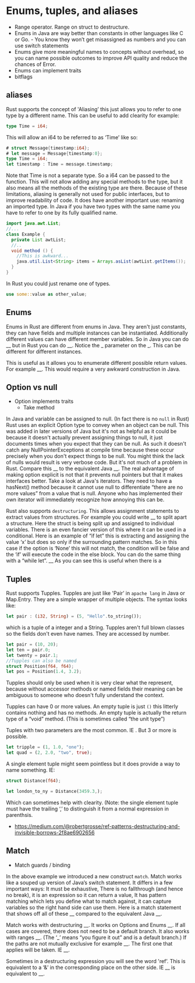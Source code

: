 # Enums, tuples, and aliases

  * Range operator. Range on struct to destructure.
  * Enums in Java are way better than constants in other languages like C or Go. - You know they won’t get misassigned as numbers and you can use switch statements
  * Enums give more meaningful names to concepts without overhead, so you can name possible outcomes to improve API quality and reduce the chances of Error.
  * Enums can implement traits
  * bitflags

## aliases
Rust supports the concept of 'Aliasing’ this just allows you to refer to one type by a different name. This can be useful to add clearity for example:
```rust ,skt-main
type Time = i64;
```
This will allow an i64 to be referred to as ‘Time’ like so:
```rust ,skt-main
# struct Message{timestamp:i64};
# let message = Message{timestamp:0};
type Time = i64;
let timestamp : Time = message.timestamp;
```
Note that Time is not a separate type. So a i64 can be passed to the function. This will not allow adding any special methods to the type, but it also means all the methods of the existing type are there. Because of these limitations, aliasing is generally not used for public interfaces, but to improve readability of code. It does have another important use: renaming an imported type. In Java if you have two types with the same name you have to refer to one by its fully qualified name. 
```java
import java.awt.List;
//...
class Example {
  private List awtList;
  //..
  void method () {
    //This is awkward...
    java.util.List<String> items = Arrays.asList(awtList.getItems());
  }
}
```
In Rust you could just rename one of types.
```rust ,ignore
use some::value as other_value;
```

## Enums

Enums in Rust are different from enums in Java. They aren't just constants, they can have fields and multiple instances can be instantiated. Additionally different values can have different member variables. So in Java you can do __ but in Rust you can do __. Notice the _ parameter on the _. This can be different for different instances.

This is useful as it allows you to enumerate different possible return values. For example __. This would require a very awkward construction in Java.

## Option vs null
  * Option implements traits
    * Take method

In Java and variable can be assigned to null. (In fact there is no `null` in Rust) Rust uses an explicit Option type to convey when an object can be null. This was added in later versions of Java but it's not as helpful as it could be because it doesn't actually prevent assigning things to null, it just documents times when you expect that they can be null. As such it doesn't catch any NullPointerExceptions at compile time because these occur precisely when you don't expect things to be null. You might think the lack of nulls would result is very verbose code. But it's not much of a problem in Rust. Compare this __ to the equivalent Java __. The real advantage of making option explicit is not that it prevents null pointers but that it makes interfaces better. Take a look at Java's iterators. They need to have a hasNext() method because it cannot use null to differentiate “there are no more values” from a value that is null. Anyone who has implemented their own iterator will immediately recognize how annoying this can be.

Rust also supports `destructuring`. This allows assignment statements to extract values from structures. For example you could write __ to split apart a structure. Here the struct is being split up and assigned to individual variables. There is an even fancier version of this where it can be used in a conditional. Here is an example of “if let” this is extracting and assigning the value ‘x’ but does so only if the surrounding pattern matches. So in this case if the option is ‘None’ this will not match, the condition will be false and the ‘if’ will execute the code in the else block. You can do the same thing with a “while let”. __ As you can see this is useful when there is a 

## Tuples

Rust supports Tupples. Tupples are just like 'Pair’ in `apache lang` in Java or Map.Entry. They are a simple wrapper of multiple objects. The syntax looks like:
```rust ,skt-main
let pair : (i32, String) = (5, "Hello".to_string()); 
```
which is a tuple of a integer and a String. Tupples aren't full blown classes so the fields don't even have names. They are accessed by number. 
```rust ,skt-main
let pair = (10, 20);
let ten = pair.0;
let twenty = pair.1;
//Tupples can also be named
struct Position(f64, f64);
let pos = Position(1.4, 3.2);
```
Tupples should only be used when it is very clear what the represent, because without accessor methods or named fields their meaning can be ambiguous to someone who doesn't fully understand the context.

Tupples can have 0 or more values. An empty tuple is just `()` this litterly contains nothing and has no methods. An empty tuple is actually the return type of a “void” method. (This is sometimes called “the unit type”) 

Tuples with two parameters are the most common. IE . But 3 or more is possible. 
```rust ,skt-main
let tripple = (1, 1.0, "one");
let quad = (2, 2.0, "two", true);
```
A single element tuple might seem pointless but it does provide a way to name something. IE: 
```rust ,skt-main
struct Distance(f64);

let london_to_ny = Distance(3459.3,);
```
Which can sometimes help with clearity. (Note: the single element tuple must have the trailing ‘,’ to distinguish it from a normal expression in parenthsis.
  * https://medium.com/@robertgrosse/ref-patterns-destructuring-and-invisible-borrows-2f8ae6902656

## Match
  * Match guards / binding

In the above example we introduced a new construct `match`. Match works like a souped up version of Java’s switch statement. It differs in a few important ways: It must be exhaustive, There is no fallthrough (and hence no break), it is an expression so it can return a value, It has pattern matching which lets you define what to match against, it can capture variables so the right hand side can use them. Here is a match statement that shows off all of these __ compared to the equivalent Java __. 

Match works with destructuring __. It works on Options and Enums __. If all cases are covered, there does not need to be a default branch. It also works with ranges __. (The ‘_’ means “you figure it out” and is a default branch.) If the paths are not mutually exclusive for example __. The first one that applies will be taken. IE __.

Sometimes in a destructuring expression you will see the word 'ref’. This is equivalent to a ‘&’ in the corresponding place on the other side. IE __ is equivalent to __.